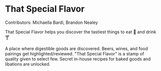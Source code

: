 # That Special Flavor
Contributors: Michaella Bardi, Brandon Nealey

That Special Flavor helps you discover the tastiest things to eat 🍰 and drink 🍸

A place where digestible goods are discovered. Beers, wines, and food pairings get highlighted/reviewed. "That Special Flavor" is a stamp of quality given to select few. Secret in-house recipes for baked goods and libations are unlocked.
